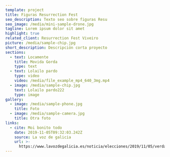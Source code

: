 ```yaml
---
template: project
title: Figuras Resurrection Fest
seo_description: Texto seo sobre figuras Resu
seo_image: /media/mini-sample-drone.jpg
tagline: Lorem ipsum dolor sit amet
highlight: true
related_client: Resurrection Fest Viveiro
picture: /media/sample-chip.jpg
short_description: Descripción corta proyecto
sections:
  - text: Locamente
    title: Movida Gorda
    type: text
  - text: Lolailo pardo
    type: video
    video: /media/file_example_mp4_640_3mg.mp4
  - image: /media/sample-chip.jpg
    text: Lolailo pardo222
    type: image
gallery:
  - image: /media/sample-phone.jpg
    title: Foto
  - image: /media/sample-camera.jpg
    title: Otra foto
links:
  - cite: Moi bonito todo
    date: 2019-11-05T09:32:03.242Z
    source: La voz de galicia
    url: >-
      https://www.lavozdegalicia.es/noticia/elecciones/2019/11/05/verdades-mentiras-debate/00031572914180193439805.htm
---
```

